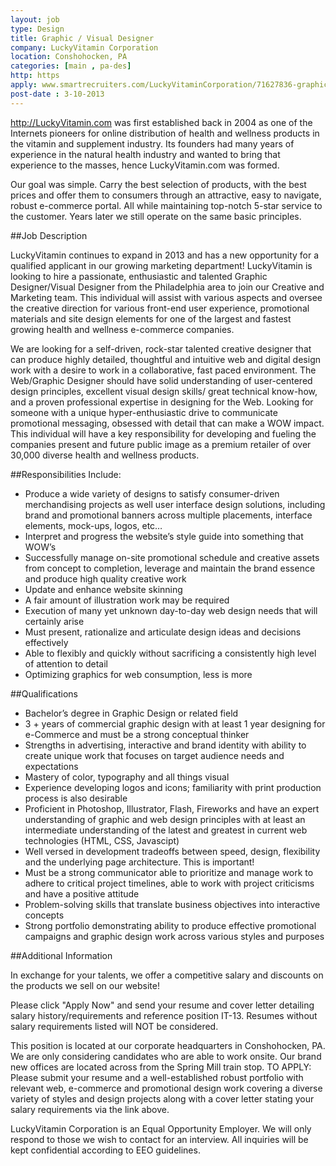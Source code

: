 ```yaml
---
layout: job
type: Design
title: Graphic / Visual Designer
company: LuckyVitamin Corporation
location: Conshohocken, PA
categories: [main , pa-des]
http: https
apply: www.smartrecruiters.com/LuckyVitaminCorporation/71627836-graphic-visual-designer
post-date : 3-10-2013
---
```


<http://LuckyVitamin.com> was first established back in 2004 as one of the Internets pioneers for online distribution of health and wellness products in the vitamin and supplement industry. Its founders had many years of experience in the natural health industry and wanted to bring that experience to the masses, hence LuckyVitamin.com was formed.

Our goal was simple. Carry the best selection of products, with the best prices and offer them to consumers through an attractive, easy to navigate, robust e-commerce portal. All while maintaining top-notch 5-star service to the customer. Years later we still operate on the same basic principles.

##Job Description

LuckyVitamin continues to expand in 2013 and has a new opportunity for a qualified applicant in our growing marketing department! LuckyVitamin is looking to hire a passionate, enthusiastic and talented Graphic Designer/Visual Designer from the Philadelphia area to join our Creative and Marketing team. This individual will assist with various aspects and oversee the creative direction for various front-end user experience, promotional materials and site design elements for one of the largest and fastest growing health and wellness e-commerce companies. 

We are looking for a self-driven, rock-star talented creative designer that can produce highly detailed, thoughtful and intuitive web and digital design work with a desire to work in a collaborative, fast paced environment. The Web/Graphic Designer should have solid understanding of user-centered design principles, excellent visual design skills/ great technical know-how, and a proven professional expertise in designing for the Web. Looking for someone with a unique hyper-enthusiastic drive to communicate promotional messaging, obsessed with detail that can make a WOW impact. This individual will have a key responsibility for developing and fueling the companies present and future public image as a premium retailer of over 30,000 diverse health and wellness products.

##Responsibilities Include:

* Produce a wide variety of designs to satisfy consumer-driven merchandising projects as well user interface design solutions, including brand and promotional banners across multiple placements, interface elements, mock-ups, logos, etc…
* Interpret and progress the website’s style guide into something that WOW’s
* Successfully manage on-site promotional schedule and creative assets from concept to completion, leverage and maintain the brand essence and produce high quality creative work
* Update and enhance website skinning
* A fair amount of illustration work may be required
* Execution of many yet unknown day-to-day web design needs that will certainly arise
* Must present, rationalize and articulate design ideas and decisions effectively
* Able to flexibly and quickly without sacrificing a consistently high level of attention to detail
* Optimizing graphics for web consumption, less is more
 
##Qualifications

* Bachelor’s degree in Graphic Design or related field
* 3 + years of commercial graphic design with at least 1 year designing for e-Commerce and must be a strong conceptual thinker
* Strengths in advertising, interactive and brand identity with ability to create unique work that focuses on target audience needs and expectations
* Mastery of color, typography and all things visual
* Experience developing logos and icons; familiarity with print production process is also desirable
* Proficient in Photoshop, Illustrator, Flash, Fireworks and have an expert understanding of graphic and web design principles with at least an intermediate understanding of the latest and greatest in current web technologies (HTML, CSS, Javascipt)
* Well versed in development tradeoffs between speed, design, flexibility and the underlying page architecture. This is important!
* Must be a strong communicator able to prioritize and manage work to adhere to critical project timelines, able to work with project criticisms and have a positive attitude
* Problem-solving skills that translate business objectives into interactive concepts
* Strong portfolio demonstrating ability to produce effective promotional campaigns and graphic design work across various styles and purposes
 
##Additional Information

In exchange for your talents, we offer a competitive salary and discounts on the products we sell on our website!

Please click "Apply Now" and send your resume and cover letter detailing salary history/requirements and reference position IT-13. Resumes without salary requirements listed will NOT be considered.

This position is located at our corporate headquarters in Conshohocken, PA. We are only considering candidates who are able to work onsite. Our brand new offices are located across from the Spring Mill train stop. TO APPLY: Please submit your resume and a well-established robust portfolio with relevant web, e-commerce and promotional design work covering a diverse variety of styles and design projects along with a cover letter stating your salary requirements via the link above.

LuckyVitamin Corporation is an Equal Opportunity Employer. We will only respond to those we wish to contact for an interview. All inquiries will be kept confidential according to EEO guidelines.
